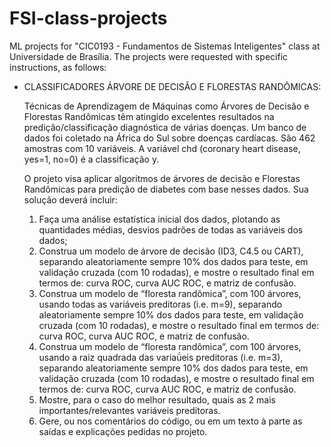 # FSI-class-projects
ML projects for "CIC0193 - Fundamentos de Sistemas Inteligentes" class at Universidade de Brasília.
The projects were requested with specific instructions, as follows:

- CLASSIFICADORES ÁRVORE DE DECISÃO E FLORESTAS RANDÔMICAS:

    Técnicas de Aprendizagem de Máquinas como Árvores de Decisão e Florestas Randômicas têm
    atingido excelentes resultados na predição/classificação diagnóstica de várias doenças. Um banco
    de dados foi coletado na África do Sul sobre doenças cardíacas. São 462 amostras com 10 variáveis.
    A variável chd (coronary heart disease, yes=1, no=0) é a classificação y.

    O projeto visa aplicar algoritmos de árvores de decisão e Florestas Randômicas para predição de
    diabetes com base nesses dados. Sua solução deverá incluir:

    1. Faça uma análise estatística inicial dos dados, plotando as quantidades médias, desvios padrões
    de todas as variáveis dos dados; 
    2. Construa um modelo de árvore de decisão (ID3, C4.5 ou CART), separando aleatoriamente
    sempre 10% dos dados para teste, em validação cruzada (com 10 rodadas), e mostre o resultado
    final em termos de: curva ROC, curva AUC ROC, e matriz de confusão. 
    3. Construa um modelo de “floresta randômica”, com 100 árvores, usando todas as variáveis
    preditoras (i.e. m=9), separando aleatoriamente sempre 10% dos dados para teste, em validação
    cruzada (com 10 rodadas), e mostre o resultado final em termos de: curva ROC, curva AUC ROC, e
    matriz de confusão. 
    4. Construa um modelo de “floresta randômica”, com 100 árvores, usando a raiz quadrada das
    variaǘeis preditoras (i.e. m=3), separando aleatoriamente sempre 10% dos dados para teste, em
    validação cruzada (com 10 rodadas), e mostre o resultado final em termos de: curva ROC, curva
    AUC ROC, e matriz de confusão. 
    5. Mostre, para o caso do melhor resultado, quais as 2 mais importantes/relevantes variáveis
    preditoras. 
    6. Gere, ou nos comentários do código, ou em um texto à parte as saídas e explicações pedidas no
    projeto. 
